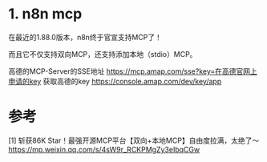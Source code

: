 # 1. n8n mcp

在最近的1.88.0版本，n8n终于官宣支持MCP了！

而且它不仅支持双向MCP，还支持添加本地（stdio）MCP。

高德的MCP-Server的SSE地址
https://mcp.amap.com/sse?key=在高德官网上申请的key
获取高德的key
https://console.amap.com/dev/key/app

# 参考

[1] 斩获86K Star！最强开源MCP平台【双向+本地MCP】自由度拉满，太绝了～https://mp.weixin.qq.com/s/4sW9r_RCKPMgZy3eIbqCGw
